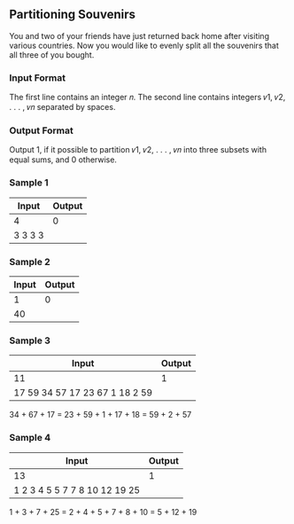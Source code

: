 ## Partitioning Souvenirs
You and two of your friends have just returned back home after visiting various countries. Now you would
like to evenly split all the souvenirs that all three of you bought.

### Input Format
The first line contains an integer 𝑛. The second line contains integers 𝑣1, 𝑣2, . . . , 𝑣𝑛 separated
by spaces.

### Output Format
Output 1, if it possible to partition 𝑣1, 𝑣2, . . . , 𝑣𝑛 into three subsets with equal sums, and
0 otherwise.

### Sample 1
Input | Output
--- | ---
4 | 0
3 3 3 3 | 

### Sample 2
Input | Output
--- | ---
1 | 0
40 | 
 
### Sample 3
Input | Output
--- | ---
11 | 1
17 59 34 57 17 23 67 1 18 2 59 | 

34 + 67 + 17 = 23 + 59 + 1 + 17 + 18 = 59 + 2 + 57

### Sample 4
Input | Output
--- | ---
13 | 1
1 2 3 4 5 5 7 7 8 10 12 19 25 | 

1 + 3 + 7 + 25 = 2 + 4 + 5 + 7 + 8 + 10 = 5 + 12 + 19

